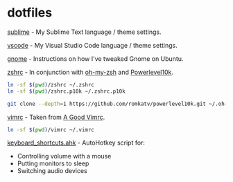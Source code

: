 # dotfiles

[sublime](sublime) - My Sublime Text language / theme settings.

[vscode](vscode) - My Visual Studio Code language / theme settings.

[gnome](gnome) - Instructions on how I've tweaked Gnome on Ubuntu.

[zshrc](zshrc) - In conjunction with [oh-my-zsh](https://github.com/robbyrussell/oh-my-zsh) and
[Powerlevel10k](https://github.com/romkatv/powerlevel10k).

```bash
ln -sf $(pwd)/zshrc ~/.zshrc
ln -sf $(pwd)/zshrc.p10k ~/.zshrc.p10k

git clone --depth=1 https://github.com/romkatv/powerlevel10k.git ~/.oh-my-zsh/custom/themes/powerlevel10k
```

[vimrc](vimrc) - Taken from [A Good Vimrc](https://dougblack.io/words/a-good-vimrc.html).

```bash
ln -sf $(pwd)/vimrc ~/.vimrc
```

[keyboard_shortcuts.ahk](keyboard_shortcuts.ahk) - AutoHotkey script for:
* Controlling volume with a mouse
* Putting monitors to sleep
* Switching audio devices

